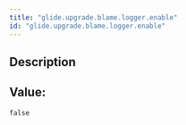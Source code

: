 ```yaml
---
title: "glide.upgrade.blame.logger.enable"
id: "glide.upgrade.blame.logger.enable"
---
```

## Description



## Value: 
```
false
```